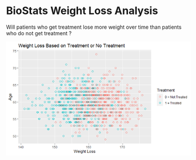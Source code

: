 # BioStats Weight Loss Analysis

Will patients who get treatment lose more weight over time than patients who do not get treatment ?

![alt text](https://github.com/pramontal247/BioStats/blob/main/image1.png)
